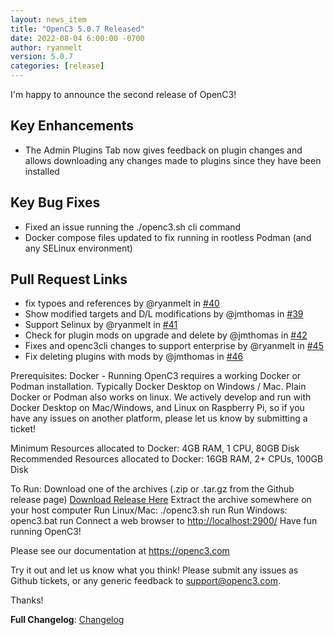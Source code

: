 ```yaml
---
layout: news_item
title: "OpenC3 5.0.7 Released"
date: 2022-08-04 6:00:00 -0700
author: ryanmelt
version: 5.0.7
categories: [release]
---
```


I'm happy to announce the second release of OpenC3!

## Key Enhancements

- The Admin Plugins Tab now gives feedback on plugin changes and allows downloading any changes made to plugins since they have been installed

## Key Bug Fixes

- Fixed an issue running the ./openc3.sh cli command
- Docker compose files updated to fix running in rootless Podman (and any SELinux environment)

## Pull Request Links

- fix typoes and references by @ryanmelt in [#40](https://github.com/OpenC3/cosmos/pull/40)
- Show modified targets and D/L modifications by @jmthomas in [#39](https://github.com/OpenC3/cosmos/pull/39)
- Support Selinux by @ryanmelt in [#41](https://github.com/OpenC3/cosmos/pull/41)
- Check for plugin mods on upgrade and delete by @jmthomas in [#42](https://github.com/OpenC3/cosmos/pull/42)
- Fixes and openc3cli changes to support enterprise by @ryanmelt in [#45](https://github.com/OpenC3/cosmos/pull/45)
- Fix deleting plugins with mods by @jmthomas in [#46](https://github.com/OpenC3/cosmos/pull/46)

Prerequisites:
Docker - Running OpenC3 requires a working Docker or Podman installation. Typically Docker Desktop on Windows / Mac. Plain Docker or Podman also works on linux. We actively develop and run with Docker Desktop on Mac/Windows, and Linux on Raspberry Pi, so if you have any issues on another platform, please let us know by submitting a ticket!

Minimum Resources allocated to Docker: 4GB RAM, 1 CPU, 80GB Disk
Recommended Resources allocated to Docker: 16GB RAM, 2+ CPUs, 100GB Disk

To Run:
Download one of the archives (.zip or .tar.gz from the Github release page) [Download Release Here](https://github.com/OpenC3/cosmos/releases/tag/v5.0.7)
Extract the archive somewhere on your host computer
Run Linux/Mac: ./openc3.sh run
Run Windows: openc3.bat run
Connect a web browser to [http://localhost:2900/](http://localhost:2900/)
Have fun running OpenC3!

Please see our documentation at https://openc3.com

Try it out and let us know what you think! Please submit any issues as Github tickets, or any generic feedback to [support@openc3.com](mailto:support@openc3.com).

Thanks!

**Full Changelog**: [Changelog](https://github.com/OpenC3/cosmos/compare/v5.0.6...v5.0.7)
